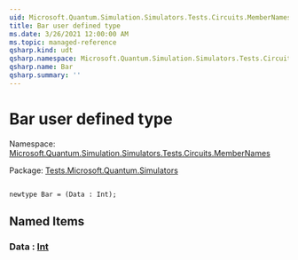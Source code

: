 ```yaml
---
uid: Microsoft.Quantum.Simulation.Simulators.Tests.Circuits.MemberNames.Bar
title: Bar user defined type
ms.date: 3/26/2021 12:00:00 AM
ms.topic: managed-reference
qsharp.kind: udt
qsharp.namespace: Microsoft.Quantum.Simulation.Simulators.Tests.Circuits.MemberNames
qsharp.name: Bar
qsharp.summary: ''
---
```


# Bar user defined type

Namespace: [Microsoft.Quantum.Simulation.Simulators.Tests.Circuits.MemberNames](xref:Microsoft.Quantum.Simulation.Simulators.Tests.Circuits.MemberNames)

Package: [Tests.Microsoft.Quantum.Simulators](https://nuget.org/packages/Tests.Microsoft.Quantum.Simulators)




```qsharp

newtype Bar = (Data : Int);
```



## Named Items

### Data : [Int](xref:microsoft.quantum.lang-ref.int)

